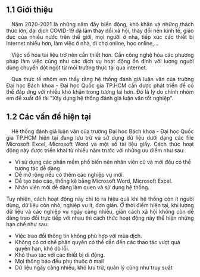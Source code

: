 ## **1.1 Giới thiệu**

<p style='text-align: justify;'>
&emsp;Năm 2020-2021 là những năm đầy biến động, khó khăn và những thách thức lớn, 
đại dịch COVID-19 đã làm thay đổi xã hội, thay đổi nền kinh tế, giáo dục của nhiều nước trên thế giới, mọi người ở nhà,
tiếp xúc các thiết bị Internet nhiều hơn, làm việc ở nhà, đi chợ online, học online,...
</p>

<p style='text-align: justify;'>
&emsp;Việc số hóa tài liệu trở nên cần thiết hơn. Cần công nghệ hóa các phương pháp làm việc 
cũng như các dịch vụ hoạt động ổn định với lượng người dùng chuyển đột ngột từ môi trường thực tại qua internet.
</p>

<p style='text-align: justify;'>
&emsp;Qua thực tế nhóm em thấy rằng hệ thống đánh giá luận văn của trường Đại học Bách khoa - Đại học Quốc gia TP.HCM 
cần được phát triển để có thể đáp ứng với nhiều khó khăn trong tương lai hơn. Đó là lý do chính nhóm em đề xuất đề tài 
"Xây dựng hệ thống đánh giá luận văn tốt nghiệp".
</p>

## **1.2 Các vấn đề hiện tại**

<p style='text-align: justify;'>
&emsp;Hệ thống đánh giá luận văn của trường Đại học Bách khoa - Đại học Quốc gia TP.HCM hiện tại
đang lưu trữ và sử dụng dữ liệu dưới dạng các file Microsoft Excel, Microsoft Word và một số tài liệu giấy. 
Cách thức hoạt động này được triển khai từ nhiều năm trước với những ưu điểm như sau:
</p>

- Vì sử dụng các phần mềm phổ biến nên nhân viên cũ và mới đều có thể tương tác dễ dàng
- Dễ mở rộng nếu có thêm các nghiệp vụ mới.
- Dễ tạo báo cáo, thống kê bằng Microsoft Word, Microsoft Excel.
- Nhân viên mới dễ dàng làm quen và sử dụng hệ thống.

<p style='text-align: justify;'>
Tuy nhiên, cách hoạt động này chỉ tỏ ra hiệu quả khi hệ thống còn ít người dùng, dữ liệu
còn nhỏ, nghiệp vụ ít, đơn giản. Ở thời điểm hiện tại, khi lượng dữ liệu và các nghiệp vụ ngày càng nhiều, 
giãn cách xã hội không còn dễ dàng trao đổi trực tiếp với nhau thì cách thức hoạt động này thể hiện những hạn chế như sau:
</p>

- Việc trao đổi thông tin không phù hợp với mùa dịch.
- Không có cơ chế phân quyền có thể dẫn đến các thao tác vượt quá quyền hạn, khó dò lỗi.
- Khó thao tác với các thiết bị di động.
- Mọi thông báo đều phụ thuộc ở mail
- Dữ liệu ngày càng nhiều, khó lưu trữ, quản lý cũng như truy suất

<div style="page-break-after: always;"></div>
